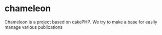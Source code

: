 chameleon
=========

Chameleon is a project based on cakePHP.
We try to make a base for easily manage various publications
